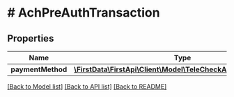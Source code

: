 # # AchPreAuthTransaction

## Properties

Name | Type | Description | Notes
------------ | ------------- | ------------- | -------------
**paymentMethod** | [**\FirstData\FirstApi\Client\Model\TeleCheckAchPaymentMethod**](TeleCheckAchPaymentMethod.md) |  | 

[[Back to Model list]](../../README.md#documentation-for-models) [[Back to API list]](../../README.md#documentation-for-api-endpoints) [[Back to README]](../../README.md)


